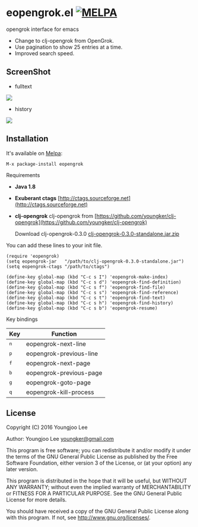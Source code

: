 # eopengrok.el [![MELPA](http://melpa.org/packages/eopengrok-badge.svg)](http://melpa.org/#/eopengrok)

opengrok interface for emacs


- Change to clj-opengrok from OpenGrok.
- Use pagination to show 25 entries at a time.
- Improved search speed.

## ScreenShot

- fulltext
<img align="center" src="https://raw.github.com/youngker/eopengrok.el/master/img/fulltext.png">

- history
<img align="center" src="https://raw.github.com/youngker/eopengrok.el/master/img/history.png">

## Installation

It's available on [Melpa](https://melpa.org/):

    M-x package-install eopengrok

Requirements

- **Java 1.8**

- **Exuberant ctags**
  [http://ctags.sourceforge.net](http://ctags.sourceforge.net)

- **clj-opengrok**
  clj-opengrok from [https://github.com/youngker/clj-opengrok](https://github.com/youngker/clj-opengrok)

  Download clj-opengrok-0.3.0 [clj-opengrok-0.3.0-standalone.jar.zip](https://github.com/youngker/clj-opengrok/files/126413/clj-opengrok-0.3.0-standalone.jar.zip)

You can add these lines to your init file.

```elisp
(require 'eopengrok)
(setq eopengrok-jar   "/path/to/clj-opengrok-0.3.0-standalone.jar")
(setq eopengrok-ctags "/path/to/ctags")

(define-key global-map (kbd "C-c s I") 'eopengrok-make-index)
(define-key global-map (kbd "C-c s d") 'eopengrok-find-definition)
(define-key global-map (kbd "C-c s f") 'eopengrok-find-file)
(define-key global-map (kbd "C-c s s") 'eopengrok-find-reference)
(define-key global-map (kbd "C-c s t") 'eopengrok-find-text)
(define-key global-map (kbd "C-c s h") 'eopengrok-find-history)
(define-key global-map (kbd "C-c s b") 'eopengrok-resume)
```


Key bindings

Key | Function
--- | --------
<kbd>n</kbd> | eopengrok-next-line
<kbd>p</kbd> | eopengrok-previous-line
<kbd>f</kbd> | eopengrok-next-page
<kbd>b</kbd> | eopengrok-previous-page
<kbd>g</kbd> | eopengrok-goto-page
<kbd>q</kbd> | eopengrok-kill-process

## License

Copyright (C) 2016 Youngjoo Lee

Author: Youngjoo Lee <youngker@gmail.com>

This program is free software; you can redistribute it and/or modify
it under the terms of the GNU General Public License as published by
the Free Software Foundation, either version 3 of the License, or
(at your option) any later version.

This program is distributed in the hope that it will be useful,
but WITHOUT ANY WARRANTY; without even the implied warranty of
MERCHANTABILITY or FITNESS FOR A PARTICULAR PURPOSE.  See the
GNU General Public License for more details.

You should have received a copy of the GNU General Public License
along with this program.  If not, see <http://www.gnu.org/licenses/>.
